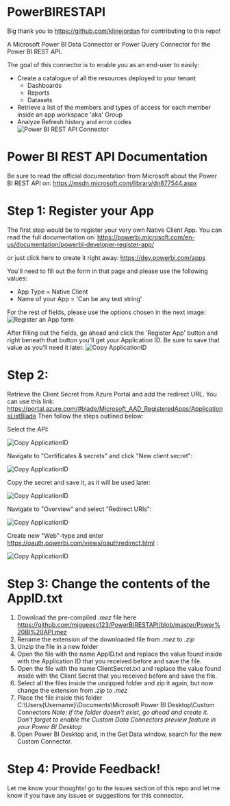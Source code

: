 # PowerBIRESTAPI
Big thank you to https://github.com/klinejordan for contributing to this repo! 

A Microsoft Power BI Data Connector or Power Query Connector for the Power BI REST API.

The goal of this connector is to enable you as an end-user to easily:
- Create a catalogue of all the resources deployed to your tenant
    - Dashboards
    - Reports
    - Datasets
- Retrieve a list of the members and types of access for each member inside an app workspace 'aka' Group
- Analyze Refresh history and error codes
![Power BI REST API Connector](https://image.ibb.co/jOcHyQ/image.png)

# Power BI REST API Documentation
Be sure to read the official documentation from Microsoft about the Power BI REST API on:
https://msdn.microsoft.com/library/dn877544.aspx

# Step 1: Register your App
The first step would be to register your very own Native Client App. You can read the full documentation on:
https://powerbi.microsoft.com/en-us/documentation/powerbi-developer-register-app/

or just click here to create it right away:
https://dev.powerbi.com/apps

You'll need to fill out the form in that page and please use the following values:
- App Type = Native Client
- Name of your App = 'Can be any text string'

For the rest of fields, please use the options chosen in the next image: 
![Register an App form](https://i.ibb.co/Trn7XTz/1-Register.png)

After filling out the fields, go ahead and click the 'Register App' button and right beneath that button you'll get your Application ID. Be sure to save that value as you'll need it later.
![Copy ApplicationID](https://i.ibb.co/gmN87kp/2-Copy-App-Id.png)

# Step 2:
Retrieve the Client Secret from Azure Portal and add the redirect URL. 
You can use this link: https://portal.azure.com/#blade/Microsoft_AAD_RegisteredApps/ApplicationsListBlade 
Then follow the steps outlined below:

Select the API:

![Copy ApplicationID]( https://i.ibb.co/tMxxGC1/3-Adjust-In-Azure-Portal.png)

Navigate to "Certificates & secrets" and click "New client secret":

![Copy ApplicationID]( https://i.ibb.co/CMss69q/4-Create-New-Clien-Secret.png)

Copy the secret and save it, as it will be used later:

![Copy ApplicationID]( https://i.ibb.co/94N9YCx/5-Copy-Client-Secret.png)

Navigate to "Overview" and select "Redirect URIs":

![Copy ApplicationID]( https://i.ibb.co/wdmFvDy/6-Add-Redirect-URL.png)

Create new "Web"-type and enter https://oauth.powerbi.com/views/oauthredirect.html  :

![Copy ApplicationID]( https://i.ibb.co/NT31Cb7/7-Redirect-URL2.png)

# Step 3: Change the contents of the AppID.txt
1. Download the pre-compiled *.mez* file here https://github.com/migueesc123/PowerBIRESTAPI/blob/master/Power%20BI%20API.mez
2. Rename the extension of the downloaded file from *.mez* to *.zip*
3. Unzip the file in a new folder
4. Open the file with the name AppID.txt and replace the value found inside with the Application ID that you received before and save the file.
5. Open the file with the name ClientSecret.txt and replace the value found inside with the Client Secret that you received before and save the file.
5. Select all the files inside the unzipped folder and zip it again, but now change the extension from *.zip* to *.mez*
6. Place the file inside this folder C:\Users\{Username}\Documents\Microsoft Power BI Desktop\Custom Connectors
    *Note: if the folder doesn't exist, go ahead and create it. Don't forget to enable the Custom Data Connectors preview feature in your Power BI Desktop*
7. Open Power BI Desktop and, in the Get Data window, search for the new Custom Connector.

# Step 4: Provide Feedback!
Let me know your thoughts! go to the issues section of this repo and let me know if you have any issues or suggestions for this connector.
